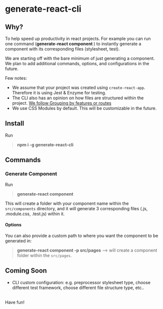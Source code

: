 # generate-react-cli

## Why?

To help speed up productivity in react projects. For example you can run one command (**generate-react component <ComponentName>**) to instantly generate a component with its corresponding files (stylesheet, test).

We are starting off with the bare minimum of just generating a component. We plan to add additional commands, options, and configurations in the future.

Few notes:
- We assume that your project was created using `create-react-app`. Therefore it is using Jest & Enzyme for testing.
- The CLI also has an opinion on how files are structured within the project. [We follow Grouping by features or routes](https://reactjs.org/docs/faq-structure.html#grouping-by-features-or-routes)
- We use CSS Modules by default. This will be customizable in the future.

## Install

Run

>**npm i -g generate-react-cli**

## Commands

### Generate Component
Run
>**generate-react component <ComponentName>**

This will create a folder with your component name within the `src/components` directory, and it will generate 3 corresponding files (.js, .module.css, .test.js) within it.

#### Options
You can also provide a custom path to where you want the component to be generated in:
>**generate-react component <ComponentName> -p src/pages** --> will create a component folder within the `src/pages`.

## Coming Soon
- CLI custom configuration: e.g. preprocessor stylesheet type, choose different test framework, choose different file structure type, etc..

<br>
Have fun!